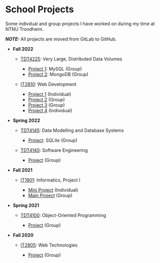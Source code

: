 # School Projects

Some indivdual and group projects I have worked on during my time at NTNU Trondheim.

**_NOTE:_** All projects are moved from GitLab to GitHub.

- **Fall 2022**

  - [TDT4225](TDT4225): Very Large, Distributed Data Volumes

    - [Project 1](TDT4225/databased2): MySQL (Group)
    - [Project 2](TDT4225/databased3): MongoDB (Group)

  - [IT2810](IT2810): Web Development

    - [Project 1](IT2810/prosjekt-1) (Individual)
    - [Project 2](IT2810/prosjekt-2) (Group)
    - [Project 3](IT2810/prosjekt-3) (Group)
    - [Project 4](IT2810/prosjekt-4) (Individual)

- **Spring 2022**

  - [TDT4145](TDT4145): Data Modelling and Database Systems

    - [Project](TDT4145/databased): SQLite (Group)

  - [TDT4140](TDT4140): Software Engineering

    - [Project](TDT4140/dishwish) (Group)

- **Fall 2021**

  - [IT1901](IT1901): Informatics, Project I

    - [Mini Project](IT1901/oystmar) (Individual)
    - [Main Project](IT1901/gr2141) (Group)

- **Spring 2021**

  - [TDT4100](TDT4100): Object-Oriented Programming

    - [Project](TDT4100/h20-tdt4100-project) (Group)

- **Fall 2020**

  - [IT2805](IT2805): Web Technologies

    - [Project](IT2805/it2805-project) (Group)
